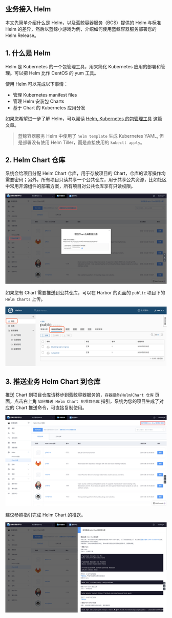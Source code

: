 ## 业务接入 Helm

本文先简单介绍什么是 Helm，以及蓝鲸容器服务（BCS）提供的 Helm 与标准 Helm 的差异，然后以蓝鲸小游戏为例，介绍如何使用蓝鲸容器服务部署您的 Helm Release。

## 1. 什么是 Helm
Helm 是 Kubernetes 的一个包管理工具，用来简化 Kubernetes 应用的部署和管理。可以把 Helm 比作 CentOS 的 yum 工具。

使用 Helm 可以完成以下事情：

- 管理 Kubernetes manifest files
- 管理 Helm 安装包 Charts
- 基于 Chart 的 Kubernetes 应用分发

如果您希望进一步了解 Helm，可以阅读 [Helm, Kubernetes 的包管理工具](https://www.kubernetes.org.cn/3435.html) 这篇文章。

> 蓝鲸容器服务 Helm 中使用了 `helm template` 生成 Kubernetes YAML, 但是部署没有使用 Helm Tiller，而是直接使用的 `kubectl apply`。

## 2. Helm Chart 仓库

系统会给项目分配 Helm Chart 仓库，用于存放项目的 Chart，仓库的读写操作均需要密码；另外，所有项目只读共享一个公共仓库，用于共享公共资源，比如社区中常用开源组件的部署方案，所有项目对公共仓库享有只读权限。

![-w1628](media/15680228351971.jpg)

如果您有 Chart 需要推送到公共仓库，可以在 Harbor 的页面的 `public` 项目下的 `Helm Charts` 上传。

![](imgs/img02.png)

## 3. 推送业务 Helm Chart 到仓库
推送 Chart 到项目仓库请移步到蓝鲸容器服务的，`容器服务`/`Helm`/`Chart 仓库` 页面，点击右上角 `如何推送 Helm Chart 到项目仓库` 指引，系统为您的项目生成了对应的 Chart 推送命令，可直接复制使用。

![-w1625](media/15680226631931.jpg)

建议参照指引完成 Helm Chart 的推送。

![-w1632](media/15680227175027.jpg)

